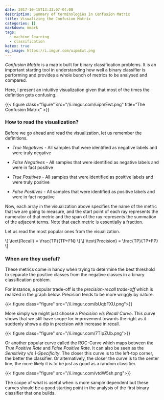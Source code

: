 ```yaml
---
date: 2017-10-15T13:33:07-04:00
description: Summary of terminologies in Confusion Matrix
title: Visualizing the Confusion Matrix
categories: []
markdown: mmark
tags:
  - machine learning
  - classification
katex: true
og_image: https://i.imgur.com/uipmEwt.png
---
```


*Confusion Matrix* is a matrix built for binary classification problems.
It is an important starting tool in understanding how well a binary
classifier is performing and provides a whole bunch of metrics to be
analysed and compared.

Here, I present an intuitive visualization given that most of the times
the definition gets confusing.

{{< figure class="figure" src="//i.imgur.com/uipmEwt.png" title="The Confusion Matrix" >}}

### How to read the visualization?

Before we go ahead and read the visualization, let us remember the definitions.

* *True Negatives* - All samples that were identified as negative labels and
were truly negative

* *False Negatives* - All samples that were identified as negative labels and
were in fact positive

* *True Positives* - All samples that were identified as positive labels and
were truly positive

* *False Positives* - All samples that were identified as positive labels and
were in fact negative

Now, each array in the visualization above specifies the name of the metric that
we are going to measure, and the start point of each ray represents the
numerator of that metric and the span of the ray represents the summation
of the adjacent terms. Note that each metric is essentially a fraction.

Let us read the most popular ones from the visualization.

\\[ \text{Recall} = \frac{TP}{TP+FN} \\]
\\[ \text{Precision} = \frac{TP}{TP+FP} \\]


### When are they useful?

These metrics come in handy when trying to determine the best threshold
to separate the positive classes from the negative classes in a binary
classification problem.

For instance, a popular trade-off is the *precision-recall trade-off* which
is realized in the graph below. Precision tends to be more wriggly by nature.

{{< figure class="figure" src="//i.imgur.com/bUqbFXU.png">}}

More simply we might just choose a *Precision v/s Recall Curve*. This curve
shows that we still have scope for improvement towards the right as it
suddenly shows a dip in precision with increase in recall.

{{< figure class="figure" src="//i.imgur.com/7TIpZUb.png">}}

Or another popular curve called the ROC-Curve which maps between the
*True Positive Rate* and *False Positive Rate*. It can also be seen
as the *Sensitivity v/s 1-Specificity*. The closer this curve is
to the left-top corner, the better the classifier. Or alternatively,
the closer the curve is to the center line, the more likely it is to be
just as good as a random classifier.

{{< figure class="figure" src="//i.imgur.com/vtdW5sh.png">}}

The scope of what is useful when is more sample dependent but these
curves should be a good starting point in the analysis of the first
binary classifier that one builds.
